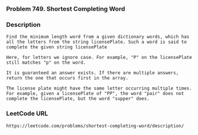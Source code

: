 ### Problem 749. Shortest Completing Word 

### Description
    Find the minimum length word from a given dictionary words, which has all the letters from the string licensePlate. Such a word is said to complete the given string licensePlate
   
    Here, for letters we ignore case. For example, "P" on the licensePlate still matches "p" on the word.
   
    It is guaranteed an answer exists. If there are multiple answers, return the one that occurs first in the array.
   
    The license plate might have the same letter occurring multiple times. For example, given a licensePlate of "PP", the word "pair" does not complete the licensePlate, but the word "supper" does. 
   
### LeetCode URL
    https://leetcode.com/problems/shortest-completing-word/description/ 
